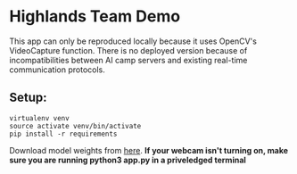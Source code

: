 # Highlands Team Demo
This app can only be reproduced locally because it uses OpenCV's VideoCapture function. There is no deployed version because of incompatibilities between AI camp servers and existing real-time communication protocols.

## Setup: 
    virtualenv venv
    source activate venv/bin/activate
    pip install -r requirements
    
Download model weights from [here](https://drive.google.com/file/d/1h-oHkO3qs2tDCnMw8U4Poi9FRa15Savy/view?usp=sharing).
**If your webcam isn't turning on, make sure you are running python3 app.py in a priveledged terminal**

